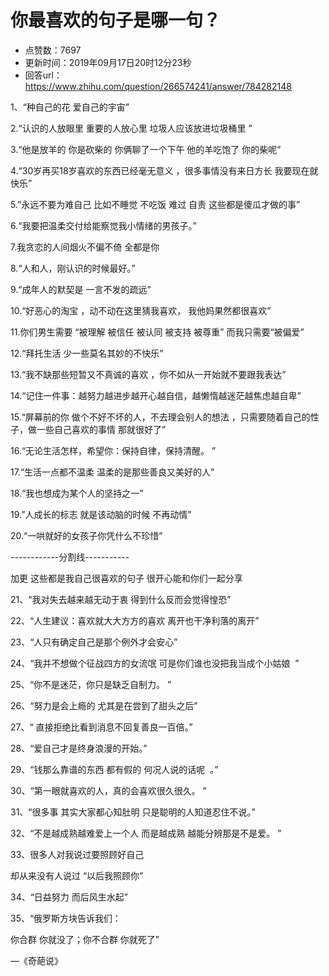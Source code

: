 # 你最喜欢的句子是哪一句？
- 点赞数：7697
- 更新时间：2019年09月17日20时12分23秒
- 回答url：https://www.zhihu.com/question/266574241/answer/784282148
<body>
 <p></p>
 <p data-pid="Kuqxqqx-">1、“种自己的花 爱自己的宇宙” ​​​</p>
 <p data-pid="R3Ru11_U">2.“认识的人放眼里 重要的人放心里 垃圾人应该放进垃圾桶里 ​​​​” ​​​​</p>
 <p data-pid="rn7tFhw1">3.“他是放羊的 你是砍柴的 你俩聊了一个下午 他的羊吃饱了 你的柴呢”</p>
 <p data-pid="aqZYrRrB">​​​4.“30岁再买18岁喜欢的东西已经毫无意义 ，很多事情没有来日方长 我要现在就快乐” ​​​</p>
 <p data-pid="9w27mmRm">5.”永远不要为难自己 比如不睡觉 不吃饭 难过 自责 这些都是傻瓜才做的事” ​​​</p>
 <p data-pid="P1BTvtls">6.“我要把温柔交付给能察觉我小情绪的男孩子。” ​ ​​​</p>
 <p data-pid="HYGT_-zu">7.我贪恋的人间烟火不偏不倚 全都是你</p>
 <p data-pid="XwLLAeB5">8.“人和人，刚认识的时候最好。” ​​​</p>
 <p data-pid="OwSgzou8">9.“成年人的默契是 一言不发的疏远” ​​​</p>
 <p data-pid="XNm_McK2">10.“好恶心的淘宝 ，动不动在这里猜我喜欢， 我他妈果然都很喜欢” ​​​</p>
 <p data-pid="nSefB0ad">11.你们男生需要 “被理解 被信任 被认同 被支持 被尊重” 而我只需要“被偏爱” ​ ​​</p>
 <p data-pid="7M0b7kN_">12.​“拜托生活 少一些莫名其妙的不快乐”</p>
 <p data-pid="De_hU-r-">13.“我不缺那些短暂又不真诚的喜欢 ，你不如从一开始就不要跟我表达” ​​​</p>
 <p data-pid="BHLopF9U">14.“记住一件事：越努力越进步越开心越自信，越懒惰越迷茫越焦虑越自卑” ​​​</p>
 <p data-pid="ZFUMK5Rg">15.“屏幕前的你 做个不好不坏的人，不去理会别人的想法 ，只需要随着自己的性子，做一些自己喜欢的事情 那就很好了” ​​​</p>
 <p data-pid="yioIGzU6">16.“无论生活怎样，希望你：保持自律，保持清醒。 ​” ​​​</p>
 <p data-pid="Mjx4vnPq">17.“生活一点都不温柔 温柔的是那些善良又美好的人” ​​​</p>
 <p data-pid="eoC-4S9U">18.“我也想成为某个人的坚持之一” ​ ​​​</p>
 <p data-pid="l73z4pOu">19.”人成长的标志 就是该动脑的时候 不再动情” ​ ​​​</p>
 <p data-pid="hSreDtHe">20.“一哄就好的女孩子你凭什么不珍惜” ​​</p>
 <p data-pid="Voq2uGKE">------------分割线-----------</p>
 <p data-pid="fCViHAYP">加更 这些都是我自己很喜欢的句子 很开心能和你们一起分享</p>
 <p data-pid="bVQGzabd">21、“我对失去越来越无动于衷 得到什么反而会觉得惶恐” ​​</p>
 <p data-pid="U9Zamjwv">22、“人生建议：喜欢就大大方方的喜欢 离开也干净利落的离开” ​​​</p>
 <p data-pid="xuqRSk6n">23、“人只有确定自己是那个例外才会安心” ​​​</p>
 <p data-pid="FH1lSDFJ">24、“我并不想做个征战四方的女流氓 可是你们谁也没把我当成个小姑娘 ​ ​​​”</p>
 <p data-pid="jxL40tOx">25、“你不是迷茫，你只是缺乏自制力。 ​” ​​​</p>
 <p data-pid="ysqiPV7A">26、“努力是会上瘾的 尤其是在尝到了甜头之后” ​ ​​​</p>
 <p data-pid="8eOiLhBD">27、“ 直接拒绝比看到消息不回复善良一百倍。” ​</p>
 <p data-pid="CDbe4Hk8">28、“爱自己才是终身浪漫的开始。”</p>
 <p data-pid="cGuUgclH">29、“钱那么靠谱的东西 都有假的 何况人说的话呢 ​ ​​​。”</p>
 <p data-pid="60jK8y_8">30、“第一眼就喜欢的人，真的会喜欢很久很久。 ​​​​”</p>
 <p data-pid="eHBsv2EJ">31、“很多事 其实大家都心知肚明 只是聪明的人知道忍住不说。”</p>
 <p data-pid="YXUNjTVc">32、“不是越成熟越难爱上一个人 而是越成熟 越能分辨那是不是爱。 ​​​”</p>
 <p data-pid="WCbqYjOQ">33、很多人对我说过要照顾好自己</p>
 <p data-pid="Pz8ASPaw">却从来没有人说过 “以后我照顾你” ​​​​</p>
 <p data-pid="FvLzO5ys">34、“日益努力 而后风生水起” ​​​</p>
 <p data-pid="PD6deHeD">35、“俄罗斯方块告诉我们：</p>
 <p data-pid="judLsSSA">你合群 你就没了；你不合群 你就死了”</p>
 <p data-pid="HSCeb3Gv">—《奇葩说》 ​ ​​​</p>
</body>